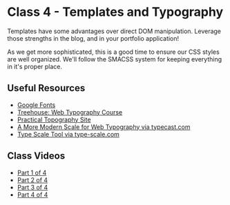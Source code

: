 # Class 4 - Templates and Typography

Templates have some advantages over direct DOM manipulation. Leverage those strengths in the blog, and in your portfolio application!

As we get more sophisticated, this is a good time to ensure our CSS styles are well organized. We'll follow the SMACSS system for keeping everything in it's proper place.

## Useful Resources
 - [Google Fonts](www.google.com/fonts)
 - [Treehouse: Web Typography Course](teamtreehouse.com/library/web-typography)
 - [Practical Topography Site](practicaltypography.com/)
 - [A More Modern Scale for Web Typography via typecast.com](typecast.com/blog/a-more-modern-scale-for-web-typography)
 - [Type Scale Tool via type-scale.com](type-scale.com)

## Class Videos
 - [Part 1 of 4](https://youtu.be/hABfMghdAg0)
 - [Part 2 of 4](https://youtu.be/BQB-XBvRSTo)
 - [Part 3 of 4](https://youtu.be/KizlVF-sVpk)
 - [Part 4 of 4](https://youtu.be/AgdgORz6dS4)

